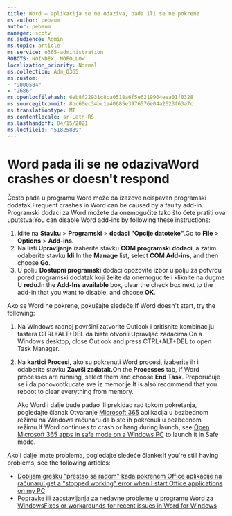 ```yaml
---
title: Word – aplikacija se ne odaziva, pada ili se ne pokrene
ms.author: pebaum
author: pebaum
manager: scotv
ms.audience: Admin
ms.topic: article
ms.service: o365-administration
ROBOTS: NOINDEX, NOFOLLOW
localization_priority: Normal
ms.collection: Adm_O365
ms.custom:
- "9000584"
- "2686"
ms.openlocfilehash: 6eb8f22931c8ca0518a6f5e6219904eea01f0328
ms.sourcegitcommit: 8bc60ec34bc1e40685e3976576e04a2623f63a7c
ms.translationtype: MT
ms.contentlocale: sr-Latn-RS
ms.lasthandoff: 04/15/2021
ms.locfileid: "51825889"
---
```

# <a name="word-crashes-or-doesnt-respond"></a><span data-ttu-id="d862c-102">Word pada ili se ne odaziva</span><span class="sxs-lookup"><span data-stu-id="d862c-102">Word crashes or doesn't respond</span></span>

<span data-ttu-id="d862c-103">Često pada u programu Word može da izazove neispavan programski dodatak.</span><span class="sxs-lookup"><span data-stu-id="d862c-103">Frequent crashes in Word can be caused by a faulty add-in.</span></span> <span data-ttu-id="d862c-104">Programski dodaci za Word možete da onemogućite tako što ćete pratiti ova uputstva:</span><span class="sxs-lookup"><span data-stu-id="d862c-104">You can disable Word add-ins by following these instructions:</span></span>

1. <span data-ttu-id="d862c-105">Idite na **Stavku**  >  **Programski**  >  **dodaci "Opcije datoteke"**.</span><span class="sxs-lookup"><span data-stu-id="d862c-105">Go to **File** > **Options** > **Add-ins**.</span></span>
2. <span data-ttu-id="d862c-106">Na listi **Upravljanje** izaberite stavku **COM programski dodaci**, a zatim odaberite stavku **Idi**.</span><span class="sxs-lookup"><span data-stu-id="d862c-106">In the **Manage** list, select **COM Add-ins**, and then choose **Go**.</span></span>
3. <span data-ttu-id="d862c-107">U polju **Dostupni programski** dodaci opozovite izbor u polju za potvrdu pored programski dodatak koji želite da onemogućite i kliknite na dugme U **redu.**</span><span class="sxs-lookup"><span data-stu-id="d862c-107">In the **Add-Ins available** box, clear the check box next to the add-in that you want to disable, and choose **OK**.</span></span>

<span data-ttu-id="d862c-108">Ako se Word ne pokrene, pokušajte sledeće:</span><span class="sxs-lookup"><span data-stu-id="d862c-108">If Word doesn't start, try the following:</span></span>

1.   <span data-ttu-id="d862c-109">Na Windows radnoj površini zatvorite Outlook i pritisnite kombinaciju tastera CTRL+ALT+DEL da biste otvorili Upravljač zadacima.</span><span class="sxs-lookup"><span data-stu-id="d862c-109">On a Windows desktop, close Outlook and press CTRL+ALT+DEL to open Task Manager.</span></span> 
2. <span data-ttu-id="d862c-110">Na **kartici Procesi,** ako su pokrenuti Word procesi, izaberite ih i odaberite stavku **Završi zadatak.**</span><span class="sxs-lookup"><span data-stu-id="d862c-110">On the **Processes** tab, if Word processes are running, select them and choose **End Task**.</span></span> <span data-ttu-id="d862c-111">Preporučuje se i da ponovootkucate sve iz memorije.</span><span class="sxs-lookup"><span data-stu-id="d862c-111">It is also recommend that you reboot to clear everything from memory.</span></span>

    <span data-ttu-id="d862c-112">Ako Word i dalje bude padao ili prekidao rad tokom pokretanja, pogledajte članak Otvaranje [Microsoft 365](https://support.office.com/article/Open-Office-apps-in-safe-mode-on-a-Windows-PC-dedf944a-5f4b-4afb-a453-528af4f7ac72) aplikacija u bezbednom režimu na Windows računaru da biste ih pokrenuli u bezbednom režimu.</span><span class="sxs-lookup"><span data-stu-id="d862c-112">If Word continues to crash or hang during launch, see [Open Microsoft 365 apps in safe mode on a Windows PC](https://support.office.com/article/Open-Office-apps-in-safe-mode-on-a-Windows-PC-dedf944a-5f4b-4afb-a453-528af4f7ac72) to launch it in Safe mode.</span></span>

<span data-ttu-id="d862c-113">Ako i dalje imate problema, pogledajte sledeće članke:</span><span class="sxs-lookup"><span data-stu-id="d862c-113">If you're still having problems, see the following articles:</span></span> 
- [<span data-ttu-id="d862c-114">Dobijam grešku "prestao sa radom" kada pokrenem Office aplikacije na računaru</span><span class="sxs-lookup"><span data-stu-id="d862c-114">I get a "stopped working" error when I start Office applications on my PC</span></span>](https://support.office.com/article/52bd7985-4e99-4a35-84c8-2d9b8301a2fa)
- [<span data-ttu-id="d862c-115">Popravke ili zaostavljanja za nedavne probleme u programu Word za Windows</span><span class="sxs-lookup"><span data-stu-id="d862c-115">Fixes or workarounds for recent issues in Word for Windows</span></span>](https://support.office.com/article/bf6bf17c-2807-4871-83ce-e337ae8f0b86)
